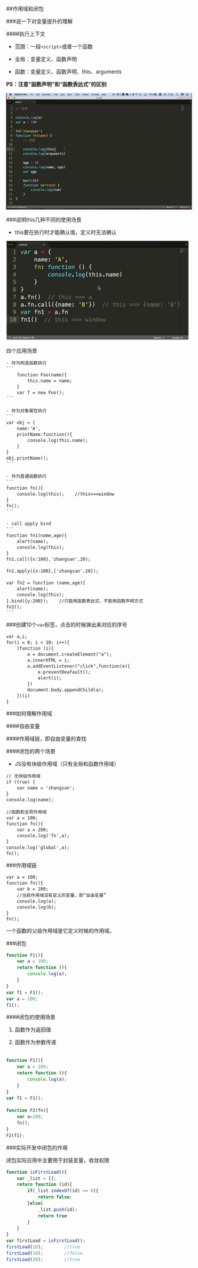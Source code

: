 ##作用域和闭包

###说一下对变量提升的理解

####执行上下文

- 范围：一段`<script>`或者一个函数

- 全局：变量定义、函数声明

- 函数：变量定义、函数声明、this、arguments

**PS：注意“函数声明”和“函数表达式”的区别**

![](/assets/360截图20170926174333254.jpg)




###说明this几种不同的使用场景

- this要在执行时才能确认值，定义时无法确认

![](/assets/360截图20170926174124005.jpg)

四个应用场景

    - 作为构造函数执行
    ```
        function Foo(name){
            this.name = name;
        }
        var f = new Foo();
    ```
    
    - 作为对象属性执行
    ```
    var obj = {
        name:'A',
        printName:function(){
            console.log(this.name);
        }
    }
    obj.printName();
    ```
    
    - 作为普通函数执行
    ```
    function fn(){
        console.log(this);    //this===window
    }
    fn();
    ```
    
    - call apply bind
    ```
    function fn1(name,age){
        alert(name);
        console.log(this);
    }
    fn1.call({x:100},'zhangsan',20);
    
    fn1.apply({x:100},['zhangsan',20]);
    
    var fn2 = function (name,age){
        alert(name);
        console.log(this);
    }.bind({y:200});    //只能用函数表达式，不能用函数声明方式    
    fn2();
    ```

    
    


###创建10个`<a>`标签，点击的时候弹出来对应的序号

```
var a,i;
for(i = 0; i < 10; i++){
    (function (i){
        a = document.createElement("a");
        a.innerHTML = i;
        a.addEventListener("click",function(e){
            e.preventDeafault();
            alert(i);
        })
        document.body.appendChild(a);
    })(i)
}

```





###如何理解作用域

####自由变量

####作用域链，即自由变量的查找

####闭包的两个场景

- JS没有块级作用域（只有全局和函数作用域）

```
// 无块级作用域
if (true) {
    var name = 'zhangsan';
}
console.log(name);

//函数和全局作用域
var a = 100;
function fn(){
    var a = 200;
    console.log('fn',a);
}
console.log('global',a);
fn();
```

###作用域链

```
var a = 100;
function fn(){
    var b = 200;
    //当前作用域没有定义的变量，即“自由变量”
    console.log(a);
    console.log(b);
}
fn();
```

一个函数的父级作用域是它定义时候的作用域。




###闭包

```javascript
function F1(){
    var a = 100;
    return function (){
        console.log(a);
    }
}
var f1 = F1();
var a = 200;
f1();
```

####闭包的使用场景

1. 函数作为返回值

2. 函数作为参数传递

```javascript

function F1(){
    var a = 100;
    return function (){
        console.log(a);
    }
}
var f1 = F1();

function F2(fn){
    var a=200;
    fn();
}
F2(f1);

```



###实际开发中闭包的作用

闭包实际应用中主要用于封装变量，收敛权限

```javascript
function isFirstLoad(){
    var _list = [];
    return function (id){
        if(_list.indexOf(id) >= 0){
            return false;
        }else{
            _list.push(id);
            return true
        }
    }
}
var firstLoad = isFirstLoad();
firstLoad(10);        //true
firstLoad(10);        //false
firstLoad(20);        //true
```




































































